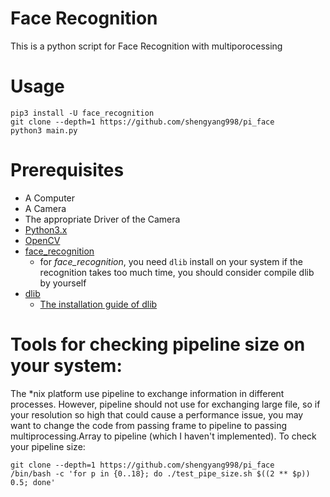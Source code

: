 # Face Recognition
This is a python script for Face Recognition with multiporocessing

# Usage
```shell
pip3 install -U face_recognition
git clone --depth=1 https://github.com/shengyang998/pi_face
python3 main.py
```

# Prerequisites
- A Computer
- A Camera
- The appropriate Driver of the Camera
- [Python3.x](http://python.org/)
- [OpenCV](https://opencv.org/)
- [face_recognition](https://github.com/ageitgey/face_recognition)
    - for *face_recognition*, you need `dlib` install on your system
        if the recognition takes too much time, you should consider compile dlib by yourself
- [dlib](https://github.com/davisking/dlib)
    - [The installation guide of dlib](./dlib_installation.md)

# Tools for checking pipeline size on your system:
The *nix platform use pipeline to exchange information in different processes.
However, pipeline should not use for exchanging large file, so if your resolution so high that could cause a performance issue, you may want to change the code from passing frame to pipeline to passing multiprocessing.Array to pipeline (which I haven't implemented). 
To check your pipeline size: 
```shell
git clone --depth=1 https://github.com/shengyang998/pi_face
/bin/bash -c 'for p in {0..18}; do ./test_pipe_size.sh $((2 ** $p)) 0.5; done'
```
